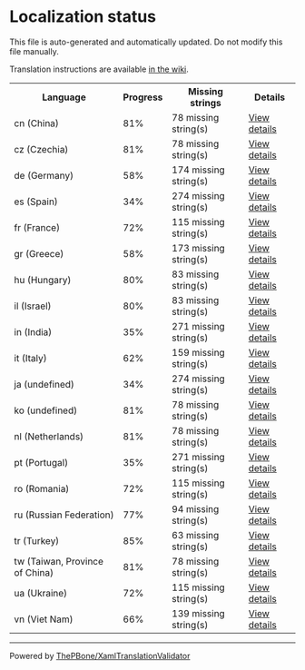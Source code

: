 # Localization status

This file is auto-generated and automatically updated. Do not modify this file manually.

Translation instructions are available [in the wiki](https://github.com/ThePBone/GalaxyBudsClient/wiki/3.-How-to-help-with-translations).

<table>
<tr><th>Language</th><th>Progress</th><th>Missing strings</th><th>Details</th></tr>
<tr><td>cn (China)</td><td>81%</td><td>78 missing string(s)</td><td><a href="cn.md">View details</a></td></tr>
<tr><td>cz (Czechia)</td><td>81%</td><td>78 missing string(s)</td><td><a href="cz.md">View details</a></td></tr>
<tr><td>de (Germany)</td><td>58%</td><td>174 missing string(s)</td><td><a href="de.md">View details</a></td></tr>
<tr><td>es (Spain)</td><td>34%</td><td>274 missing string(s)</td><td><a href="es.md">View details</a></td></tr>
<tr><td>fr (France)</td><td>72%</td><td>115 missing string(s)</td><td><a href="fr.md">View details</a></td></tr>
<tr><td>gr (Greece)</td><td>58%</td><td>173 missing string(s)</td><td><a href="gr.md">View details</a></td></tr>
<tr><td>hu (Hungary)</td><td>80%</td><td>83 missing string(s)</td><td><a href="hu.md">View details</a></td></tr>
<tr><td>il (Israel)</td><td>80%</td><td>83 missing string(s)</td><td><a href="il.md">View details</a></td></tr>
<tr><td>in (India)</td><td>35%</td><td>271 missing string(s)</td><td><a href="in.md">View details</a></td></tr>
<tr><td>it (Italy)</td><td>62%</td><td>159 missing string(s)</td><td><a href="it.md">View details</a></td></tr>
<tr><td>ja (undefined)</td><td>34%</td><td>274 missing string(s)</td><td><a href="ja.md">View details</a></td></tr>
<tr><td>ko (undefined)</td><td>81%</td><td>78 missing string(s)</td><td><a href="ko.md">View details</a></td></tr>
<tr><td>nl (Netherlands)</td><td>81%</td><td>78 missing string(s)</td><td><a href="nl.md">View details</a></td></tr>
<tr><td>pt (Portugal)</td><td>35%</td><td>271 missing string(s)</td><td><a href="pt.md">View details</a></td></tr>
<tr><td>ro (Romania)</td><td>72%</td><td>115 missing string(s)</td><td><a href="ro.md">View details</a></td></tr>
<tr><td>ru (Russian Federation)</td><td>77%</td><td>94 missing string(s)</td><td><a href="ru.md">View details</a></td></tr>
<tr><td>tr (Turkey)</td><td>85%</td><td>63 missing string(s)</td><td><a href="tr.md">View details</a></td></tr>
<tr><td>tw (Taiwan, Province of China)</td><td>81%</td><td>78 missing string(s)</td><td><a href="tw.md">View details</a></td></tr>
<tr><td>ua (Ukraine)</td><td>72%</td><td>115 missing string(s)</td><td><a href="ua.md">View details</a></td></tr>
<tr><td>vn (Viet Nam)</td><td>66%</td><td>139 missing string(s)</td><td><a href="vn.md">View details</a></td></tr>

</table>

__________

Powered by [ThePBone/XamlTranslationValidator](https://github.com/ThePBone/XamlTranslationValidator)